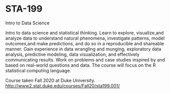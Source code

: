 # STA-199
Intro to Data Science

Intro to data science and statistical thinking. Learn to explore, visualize,and analyze data to understand natural phenomena, investigate patterns, model outcomes,and make predictions, and do so in a reproducible and shareable manner. Gain experience in data wrangling and munging, exploratory data analysis, predictive modeling, data visualization, and effectively communicating results. Work on problems and case studies inspired by and based on real-world questions and data. The course will focus on the R statistical computing language.

Course taken Fall 2020 at Duke University.
http://www2.stat.duke.edu/courses/Fall20/sta199.001/
